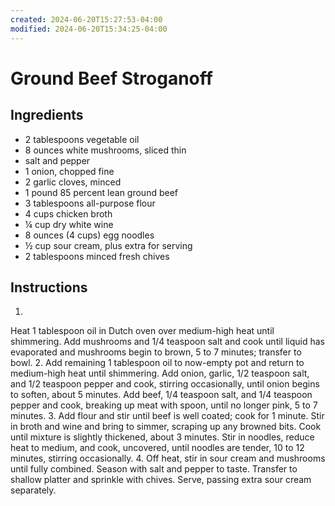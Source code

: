 ```yaml
---
created: 2024-06-20T15:27:53-04:00
modified: 2024-06-20T15:34:25-04:00
---
```


# Ground Beef Stroganoff

## Ingredients 
- 2 tablespoons vegetable oil
- 8 ounces white mushrooms, sliced thin
- salt and pepper
- 1 onion, chopped fine
- 2 garlic cloves, minced
- 1 pound 85 percent lean ground beef
- 3 tablespoons all-purpose flour
- 4 cups chicken broth
- ¼ cup dry white wine
- 8 ounces (4 cups) egg noodles
- ½ cup sour cream, plus extra for serving
- 2 tablespoons minced fresh chives

## Instructions
1.
Heat 1 tablespoon oil in Dutch oven over medium-high heat until shimmering. Add mushrooms and 1/4 teaspoon salt and cook until liquid has evaporated and mushrooms begin to brown, 5 to 7 minutes; transfer to bowl.
2.
Add remaining 1 tablespoon oil to now-empty pot and return to medium-high heat until shimmering. Add onion, garlic, 1/2 teaspoon salt, and 1/2 teaspoon pepper and cook, stirring occasionally, until onion begins to soften, about 5 minutes. Add beef, 1/4 teaspoon salt, and 1/4 teaspoon pepper and cook, breaking up meat with spoon, until no longer pink, 5 to 7 minutes.
3.
Add flour and stir until beef is well coated; cook for 1 minute. Stir in broth and wine and bring to simmer, scraping up any browned bits. Cook until mixture is slightly thickened, about 3 minutes. Stir in noodles, reduce heat to medium, and cook, uncovered, until noodles are tender, 10 to 12 minutes, stirring occasionally.
4.
Off heat, stir in sour cream and mushrooms until fully combined. Season with salt and pepper to taste. Transfer to shallow platter and sprinkle with chives. Serve, passing extra sour cream separately.
